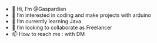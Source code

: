 - 👋 Hi, I’m @Gaspardian
- 👀 I’m interested in coding and make projects with arduino 
- 🌱 I’m currently learning Java
- 💞️ I’m looking to collaborate as Freelancer
- 📫 How to reach me : with DM

<!---
Gaspardian/Gaspardian is a ✨ special ✨ repository because its `README.md` (this file) appears on your GitHub profile.
You can click the Preview link to take a look at your changes.
--->
